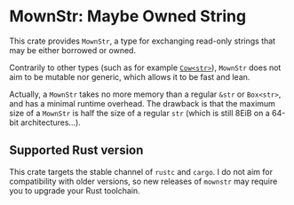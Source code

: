 MownStr: Maybe Owned String
===========================

This crate provides `MownStr`,
a type for exchanging read-only strings that may be either borrowed or owned.

Contrarily to other types (such as for example [`Cow<str>`]),
`MownStr` does not aim to be mutable nor generic,
which allows it to be fast and lean.

Actually, a `MownStr` takes no more memory than a regular `&str` or `Box<str>`,
and has a minimal runtime overhead.
The drawback is that the maximum size of a `MownStr`
is half the size of a regular `str`
(which is still 8EiB on a 64-bit architectures...).

[`Cow<str>`]: https://doc.rust-lang.org/std/borrow/enum.Cow.html

Supported Rust version
----------------------

This crate targets the stable channel of `rustc` and `cargo`. I do not aim for compatibility with older versions, so new releases of `mownstr` may require you to upgrade your Rust toolchain.
